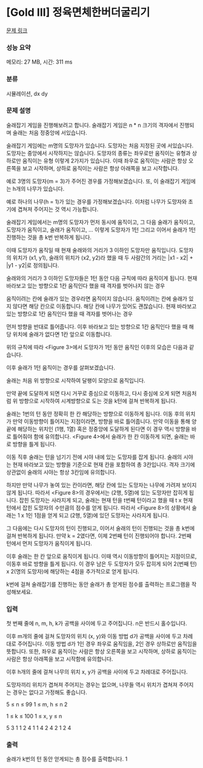 # [Gold III] 정육면체한버더굴리기

[문제 링크](https://www.codetree.ai/training-field/frequent-problems/problems/hide-and-seek/description?page=1&pageSize=20)

### 성능 요약

메모리: 27 MB, 시간: 311 ms

### 분류

시뮬레이션, dx dy

### 문제 설명

술래잡기 게임을 진행해보려고 합니다. 술래잡기 게임은 n \* n 크기의 격자에서 진행되며 술래는 처음 정중앙에 서있습니다.

술래잡기 게임에는 m명의 도망자가 있습니다. 도망자는 처음 지정된 곳에 서있습니다. 도망자는 중앙에서 시작하지는 않습니다. 도망자의 종류는 좌우로만 움직이는 유형과 상하로만 움직이는 유형 이렇게 2가지가 있습니다. 이때 좌우로 움직이는 사람은 항상 오른쪽을 보고 시작하며, 상하로 움직이는 사람은 항상 아래쪽을 보고 시작합니다.

예로 3명의 도망자(m = 3)가 주어진 경우를 가정해보겠습니다.
또, 이 술래잡기 게임에는 h개의 나무가 있습니다.

예로 하나의 나무(h = 1)가 있는 경우를 가정해보겠습니다. 이처럼 나무가 도망자와 초기에 겹쳐져 주어지는 것 역시 가능합니다.

술래잡기 게임에서는 m명의 도망자가 먼저 동시에 움직이고, 그 다음 술래가 움직이고, 도망자가 움직이고, 술래가 움직이고, ... 이렇게 도망자가 1턴 그리고 이어서 술래가 1턴 진행하는 것을 총 k번 반복하게 됩니다.

이때 도망자가 움직일 때 현재 술래와의 거리가 3 이하인 도망자만 움직입니다. 도망자의 위치가 (x1, y1), 술래의 위치가 (x2, y2)라 했을 때 두 사람간의 거리는 |x1 - x2| + |y1 - y2|로 정의됩니다.

술래와의 거리가 3 이하인 도망자들은 1턴 동안 다음 규칙에 따라 움직이게 됩니다.
현재 바라보고 있는 방향으로 1칸 움직인다 했을 때 격자를 벗어나지 않는 경우

움직이려는 칸에 술래가 있는 경우라면 움직이지 않습니다.
움직이려는 칸에 술래가 있지 않다면 해당 칸으로 이동합니다. 해당 칸에 나무가 있어도 괜찮습니다.
현재 바라보고 있는 방향으로 1칸 움직인다 했을 때 격자를 벗어나는 경우

먼저 방향을 반대로 틀어줍니다. 이후 바라보고 있는 방향으로 1칸 움직인다 했을 때 해당 위치에 술래가 없다면 1칸 앞으로 이동합니다.

위의 규칙에 따라 <Figure 3>에서 도망자가 1턴 동안 움직인 이후의 모습은 다음과 같습니다.

이후 술래가 1턴 움직이는 경우를 살펴보겠습니다.

술래는 처음 위 방향으로 시작하여 달팽이 모양으로 움직입니다.

만약 끝에 도달하게 되면 다시 거꾸로 중심으로 이동하고, 다시 중심에 오게 되면 처음처럼 위 방향으로 시작하여 시계뱡향으로 도는 것을 k턴에 걸쳐 반복하게 됩니다.

술래는 1번의 턴 동안 정확히 한 칸 해당하는 방향으로 이동하게 됩니다. 이동 후의 위치가 만약 이동방향이 틀어지는 지점이라면, 방향을 바로 틀어줍니다. 만약 이동을 통해 양끝에 해당하는 위치인 (1행, 1열) 혹은 정중앙에 도달하게 된다면 이 경우 역시 방향을 바로 틀어줘야 함에 유의합니다. <Figure 4>에서 술래가 한 칸 이동하게 되면, 술래는 바로 방향을 틀게 됩니다.

이동 직후 술래는 턴을 넘기기 전에 시야 내에 있는 도망자를 잡게 됩니다. 술래의 시야는 현재 바라보고 있는 방향을 기준으로 현재 칸을 포함하여 총 3칸입니다. 격자 크기에 상관없이 술래의 시야는 항상 3칸임에 유의합니다.

하지만 만약 나무가 놓여 있는 칸이라면, 해당 칸에 있는 도망자는 나무에 가려져 보이지 않게 됩니다. 따라서 <Figure 8>의 경우에서는 (2행, 5열)에 있는 도망자만 잡히게 됩니다. 잡힌 도망자는 사라지게 되고, 술래는 현재 턴을 t번째 턴이라고 했을 때 t x 현재 턴에서 잡힌 도망자의 수만큼의 점수를 얻게 됩니다. 따라서 <Figure 8>의 상황에서 술래는 1 x 1인 1점을 얻게 되고 (2행, 5열)에 있던 도망자는 사라지게 됩니다.

그 다음에는 다시 도망자의 턴이 진행되고, 이어서 술래의 턴이 진행되는 것을 총 k번에 걸쳐 반복하게 됩니다.
만약 k = 2였다면, 이제 2번째 턴이 진행되어야 합니다.
2번째 턴에서 먼저 도망자가 움직이게 됩니다.

이후 술래는 한 칸 앞으로 움직이게 됩니다. 이때 역시 이동방향이 틀어지는 지점이므로, 이동후 바로 방향을 틀게 됩니다. 이 경우 남은 두 도망자가 모두 잡히게 되어 2(번째 턴) x 2(명의 도망자)에 해당하는 4점을 추가적으로 얻게 됩니다.

k번에 걸쳐 술래잡기를 진행하는 동안 술래가 총 얻게된 점수를 출력하는 프로그램을 작성해보세요.

### 입력

첫 번째 줄에 n, m, h, k가 공백을 사이에 두고 주어집니다. n은 반드시 홀수입니다.

이후 m개의 줄에 걸쳐 도망자의 위치 (x, y)와 이동 방법 d가 공백을 사이에 두고 차례대로 주어집니다. 이동 방법 d가 1인 경우 좌우로 움직임을, 2인 경우 상하로만 움직임을 뜻합니다. 또한, 좌우로 움직이는 사람은 항상 오른쪽을 보고 시작하며, 상하로 움직이는 사람은 항상 아래쪽을 보고 시작함에 유의합니다.

이후 h개의 줄에 걸쳐 나무의 위치 x, y가 공백을 사이에 두고 차례대로 주어집니다.

도망자끼리 위치가 겹쳐져 주어지는 경우는 없으며, 나무들 역시 위치가 겹쳐져 주어지는 경우는 없다고 가정해도 좋습니다.

5 ≤ n ≤ 99
1 ≤ m, h ≤ n
2

1 ≤ k ≤ 100
1 ≤ x, y ≤ n

5 3 1 1
2 4 1
1 4 2
4 2 1
2 4

### 출력

술래가 k번의 턴 동안 얻게되는 총 점수를 출력합니다.
1

